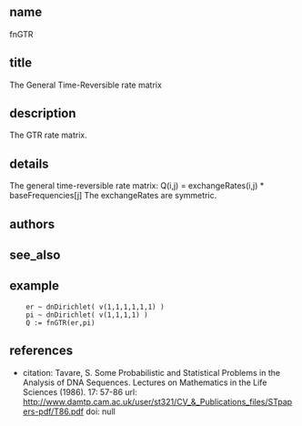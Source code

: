 ## name
fnGTR
## title
The General Time-Reversible rate matrix
## description
The GTR rate matrix.
## details
The general time-reversible rate matrix:
  Q(i,j) = exchangeRates(i,j) * baseFrequencies[j]
The exchangeRates are symmetric.
## authors
## see_also
## example
        er ~ dnDirichlet( v(1,1,1,1,1,1) )
        pi ~ dnDirichlet( v(1,1,1,1) )
        Q := fnGTR(er,pi)
## references
- citation: Tavare, S. Some Probabilistic and Statistical Problems in the Analysis of DNA Sequences.  Lectures on Mathematics in the Life Sciences (1986). 17: 57-86
  url: http://www.damtp.cam.ac.uk/user/st321/CV_&_Publications_files/STpapers-pdf/T86.pdf
  doi: null
